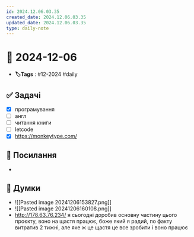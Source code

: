 ```yaml
---
id: 2024.12.06.03.35
created_date: 2024.12.06.03.35
updated_date: 2024.12.06.03.35
type: daily-note
---
```


# 📅 2024-12-06
- **🏷️Tags** : #12-2024 #daily 
## ✅ Задачі
- [x]  програмування
- [ ] англ
- [ ] читання книги
- [ ] letcode
- [x] https://monkeytype.com/
## 🔗 Посилання
- 
## 🧠 Думки
- ![[Pasted image 20241206153827.png]]
- ![[Pasted image 20241206160108.png]]
- http://178.63.76.234/ я сьогодні доробив основну частину цього проєкту, воно на щастя працює, боже який я радий, по факту витратив 2 тижні, але яке ж це щастя це все зробити і воно працює
